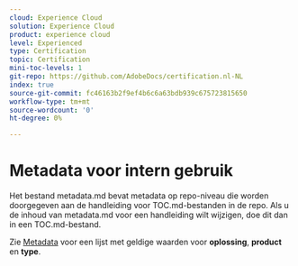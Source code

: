 ```yaml
---
cloud: Experience Cloud
solution: Experience Cloud
product: experience cloud
level: Experienced
type: Certification
topic: Certification
mini-toc-levels: 1
git-repo: https://github.com/AdobeDocs/certification.nl-NL
index: true
source-git-commit: fc46163b2f9ef4b6c6a63bdb939c675723815650
workflow-type: tm+mt
source-wordcount: '0'
ht-degree: 0%

---
```



# Metadata voor intern gebruik

Het bestand metadata.md bevat metadata op repo-niveau die worden doorgegeven aan de handleiding voor TOC.md-bestanden in de repo. Als u de inhoud van metadata.md voor een handleiding wilt wijzigen, doe dit dan in een TOC.md-bestand.

Zie [Metadata](https://experienceleague.adobe.com/docs/authoring-guide-exl/using/editing/user-guide-setup/metadata.html?lang=nl) voor een lijst met geldige waarden voor **oplossing**, **product** en **type**.
